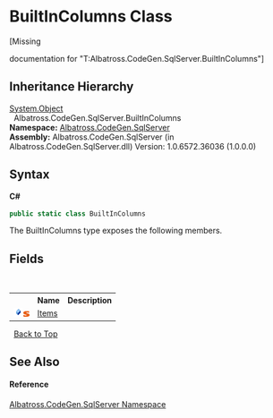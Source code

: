 # BuiltInColumns Class
 

\[Missing <summary> documentation for "T:Albatross.CodeGen.SqlServer.BuiltInColumns"\]


## Inheritance Hierarchy
<a href="http://msdn2.microsoft.com/en-us/library/e5kfa45b" target="_blank">System.Object</a><br />&nbsp;&nbsp;Albatross.CodeGen.SqlServer.BuiltInColumns<br />
**Namespace:**&nbsp;<a href="9727DDEC.md">Albatross.CodeGen.SqlServer</a><br />**Assembly:**&nbsp;Albatross.CodeGen.SqlServer (in Albatross.CodeGen.SqlServer.dll) Version: 1.0.6572.36036 (1.0.0.0)

## Syntax

**C#**<br />
``` C#
public static class BuiltInColumns
```

The BuiltInColumns type exposes the following members.


## Fields
&nbsp;<table><tr><th></th><th>Name</th><th>Description</th></tr><tr><td>![Public field](media/pubfield.gif "Public field")![Static member](media/static.gif "Static member")</td><td><a href="3A0401C2.md">Items</a></td><td /></tr></table>&nbsp;
<a href="#builtincolumns-class">Back to Top</a>

## See Also


#### Reference
<a href="9727DDEC.md">Albatross.CodeGen.SqlServer Namespace</a><br />